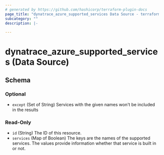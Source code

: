 ```yaml
---
# generated by https://github.com/hashicorp/terraform-plugin-docs
page_title: "dynatrace_azure_supported_services Data Source - terraform-provider-dynatrace"
subcategory: ""
description: |-
  
---
```


# dynatrace_azure_supported_services (Data Source)





<!-- schema generated by tfplugindocs -->
## Schema

### Optional

- `except` (Set of String) Services with the given names won't be included in the results

### Read-Only

- `id` (String) The ID of this resource.
- `services` (Map of Boolean) The keys are the names of the supported services. The values provide information whether that service is built in or not.


